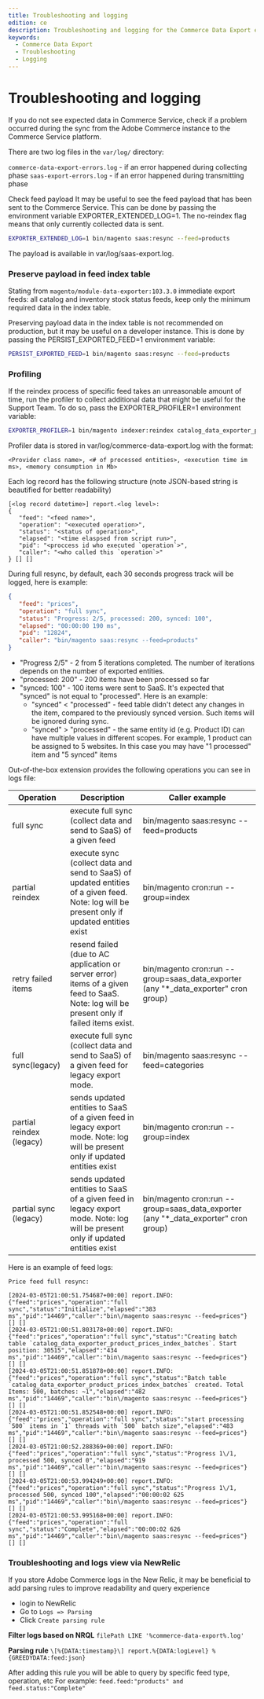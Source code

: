 ```yaml
---
title: Troubleshooting and logging
edition: ce
description: Troubleshooting and logging for the Commerce Data Export extension.
keywords:
  - Commerce Data Export
  - Troubleshooting
  - Logging
---
```

# Troubleshooting and logging
If you do not see expected data in Commerce Service, check if a problem occurred during the sync from the Adobe Commerce instance to the Commerce Service platform.

There are two log files in the `var/log/` directory:

`commerce-data-export-errors.log` - if an error happened during collecting phase
`saas-export-errors.log` - if an error happened during transmitting phase

Check feed payload
It may be useful to see the feed payload that has been sent to the Commerce Service. This can be done by passing the environment variable EXPORTER_EXTENDED_LOG=1. The no-reindex flag means that only currently collected data is sent.

``` bash
EXPORTER_EXTENDED_LOG=1 bin/magento saas:resync --feed=products
```
The payload is available in var/log/saas-export.log.

### Preserve payload in feed index table
Stating from `magento/module-data-exporter:103.3.0` immediate export feeds: all catalog and inventory stock status feeds, keep only the minimum required data in the index table.

Preserving payload data in the index table is not recommended on production, but it may be useful on a developer instance. This is done by passing the PERSIST_EXPORTED_FEED=1 environment variable:

``` bash
PERSIST_EXPORTED_FEED=1 bin/magento saas:resync --feed=products
```

### Profiling
If the reindex process of specific feed takes an unreasonable amount of time, run the profiler to collect additional data that might be useful for the Support Team. To do so, pass the EXPORTER_PROFILER=1 environment variable:

``` bash
EXPORTER_PROFILER=1 bin/magento indexer:reindex catalog_data_exporter_products
```
Profiler data is stored in var/log/commerce-data-export.log with the format:

``` log 
<Provider class name>, <# of processed entities>, <execution time im ms>, <memory consumption in Mb>
```

Each log record has the following structure (note JSON-based string is beautified for better readability)

```log
[<log record datetime>] report.<log level>:
{
   "feed": "<feed name>",
   "operation": "<executed operation>",
   "status": "<status of operation>",
   "elapsed": "<time elaspsed from script run>",
   "pid": "<proccess id who executed `operation`>",
   "caller": "<who called this `operation`>"
} [] []
```


During full resync, by default, each 30 seconds progress track will be logged, here is example:

```json
{
   "feed": "prices",
   "operation": "full sync",
   "status": "Progress: 2/5, processed: 200, synced: 100",
   "elapsed": "00:00:00 190 ms",
   "pid": "12824",
   "caller": "bin/magento saas:resync --feed=products"
}
```
- "Progress 2/5" - 2 from 5 iterations completed. The number of iterations depends on the number of exported entities.
- "processed: 200" - 200 items have been processed so far
- "synced: 100" - 100 items were sent to SaaS. It's expected that "synced" is not equal to "processed". Here is an example:
    - "synced" < "processed" - feed table didn't detect any changes in the item, compared to the previously synced version. Such items will be ignored during sync.
    - "synced" > "processed"  - the same entity id (e.g. Product ID) can have multiple values in different scopes. For example, 1 product can be assigned to 5 websites. In this case you may have "1 processed" item and "5 synced" items

Out-of-the-box extension provides the following operations you can see in logs file:

| Operation                  | Description                                                                                                                                 | Caller example                                                                       |
|----------------------------|---------------------------------------------------------------------------------------------------------------------------------------------|--------------------------------------------------------------------------------------|
| full sync                  | execute full sync (collect data and send to SaaS) of a given feed                                                                           | bin/magento saas:resync --feed=products                                              |
| partial reindex            | execute sync (collect data and send to SaaS) of updated entities of a given feed. Note: log will be present only if updated entities exist  | bin/magento cron:run --group=index                                                   |
| retry failed items         | resend failed (due to AC application or server error) items of a given feed to SaaS. Note: log will be present only if failed items exist.  | bin/magento cron:run --group=saas_data_exporter  (any "*_data_exporter" cron group)  |
| full sync(legacy)          | execute full sync (collect data and send to SaaS) of a given feed for legacy export mode.                                                   | bin/magento saas:resync --feed=categories                                            |
| partial reindex (legacy)   | sends updated entities to SaaS of a given feed in legacy export mode. Note: log will be present only if updated entities exist              | bin/magento cron:run --group=index                                                   |
| partial sync (legacy)      | sends updated entities to SaaS of a given feed in legacy export mode. Note: log will be present only if updated entities exist              | bin/magento cron:run --group=saas_data_exporter (any "*_data_exporter" cron group)   |

Here is an example of feed logs:
```log
Price feed full resync:

[2024-03-05T21:00:51.754687+00:00] report.INFO: {"feed":"prices","operation":"full sync","status":"Initialize","elapsed":"383 ms","pid":"14469","caller":"bin\/magento saas:resync --feed=prices"} [] []
[2024-03-05T21:00:51.803178+00:00] report.INFO: {"feed":"prices","operation":"full sync","status":"Creating batch table `catalog_data_exporter_product_prices_index_batches`. Start position: 30515","elapsed":"434 ms","pid":"14469","caller":"bin\/magento saas:resync --feed=prices"} [] []
[2024-03-05T21:00:51.851878+00:00] report.INFO: {"feed":"prices","operation":"full sync","status":"Batch table `catalog_data_exporter_product_prices_index_batches` created. Total Items: 500, batches: ~1","elapsed":"482 ms","pid":"14469","caller":"bin\/magento saas:resync --feed=prices"} [] []
[2024-03-05T21:00:51.852548+00:00] report.INFO: {"feed":"prices","operation":"full sync","status":"start processing `500` items in `1` threads with `500` batch size","elapsed":"483 ms","pid":"14469","caller":"bin\/magento saas:resync --feed=prices"} [] []
[2024-03-05T21:00:52.288369+00:00] report.INFO: {"feed":"prices","operation":"full sync","status":"Progress 1\/1, processed 500, synced 0","elapsed":"919 ms","pid":"14469","caller":"bin\/magento saas:resync --feed=prices"} [] []
[2024-03-05T21:00:53.994249+00:00] report.INFO: {"feed":"prices","operation":"full sync","status":"Progress 1\/1, processed 500, synced 100","elapsed":"00:00:02 625 ms","pid":"14469","caller":"bin\/magento saas:resync --feed=prices"} [] []
[2024-03-05T21:00:53.995168+00:00] report.INFO: {"feed":"prices","operation":"full sync","status":"Complete","elapsed":"00:00:02 626 ms","pid":"14469","caller":"bin\/magento saas:resync --feed=prices"} [] []
```

### Troubleshooting and logs view via NewRelic
If you store Adobe Commerce logs in the New Relic, it may be beneficial to add parsing rules to improve readability and query experience

- login to NewRelic
- Go to `Logs => Parsing`
- Click `Create parsing rule`


**Filter logs based on NRQL**
`filePath LIKE '%commerce-data-export%.log'`

**Parsing rule**
`\[%{DATA:timestamp}\] report.%{DATA:logLevel} %{GREEDYDATA:feed:json}`

After adding this rule you will be able to query by specific feed type, operation, etc
For example:
`feed.feed:"products" and feed.status:"Complete"`